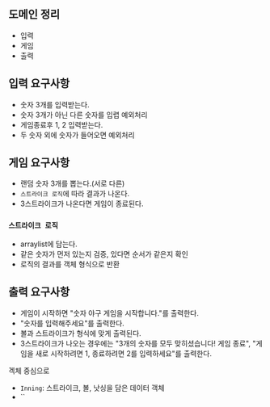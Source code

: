 ## 도메인 정리

- 입력
- 게임
- 출력


## 입력 요구사항
- 숫자 3개를 입력받는다.
- 숫자 3개가 아닌 다른 숫자를 입렵 예외처리
- 게임종료후 1, 2 입력받는다.
- 두 숫자 외에 숫자가 들어오면 예외처리


## 게임 요구사항
- 랜덤 숫자 3개를 뽑는다.(서로 다른)
- `스트라이크 로직`에 따라 결과가 나온다.
- 3스트라이크가 나온다면 게임이 종료된다.


### `스트라이크 로직`
- arraylist에 담는다.
- 같은 숫자가 먼저 있는지 검증, 있다면 순서가 같은지 확인
- 로직의 결과를 객체 형식으로 반환

## 출력 요구사항
- 게임이 시작하면 "숫자 야구 게임을 시작합니다."를 출력한다.
- "숫자를 입력해주세요"를 출력한다.
- 볼과 스트라이크가 형식에 맞게 출력된다.
- 3스트라이크가 나오는 경우에는 "3개의 숫자를 모두 맞히셨습니다! 게임 종료", "게임을 새로 시작하려면 1, 종료하려면 2를 입력하세요"를 출력한다.



겍체 중심으로

- `Inning`: 스트라이크, 볼, 낫싱을 담은 데이터 객체
- ``